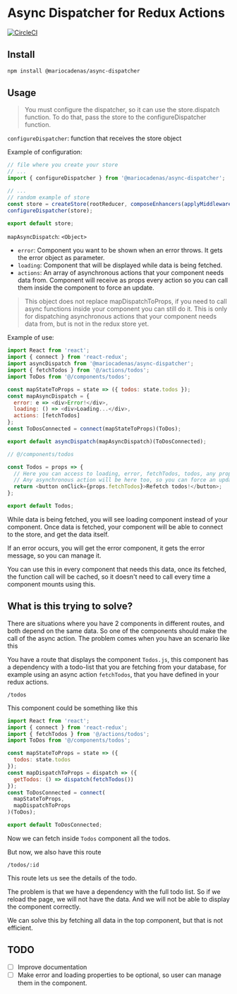 # Async Dispatcher for Redux Actions

[![CircleCI](https://circleci.com/gh/MarioCadenas/async-dispatcher/tree/master.svg?style=svg)](https://circleci.com/gh/MarioCadenas/async-dispatcher/tree/master)

## Install

```bash
npm install @mariocadenas/async-dispatcher
```

## Usage

> You must configure the dispatcher, so it can use the store.dispatch function. To do that, pass the store to the
> configureDispatcher function.

`configureDispatcher`: function that receives the store object

Example of configuration:

```javascript
// file where you create your store
// ...
import { configureDispatcher } from '@mariocadenas/async-dispatcher';

// ...
// random example of store
const store = createStore(rootReducer, composeEnhancers(applyMiddleware(thunk)));
configureDispatcher(store);

export default store;
```

`mapAsyncDispatch`: `<Object>`

- `error`: Component you want to be shown when an error throws. It gets the error object as parameter.
- `loading`: Component that will be displayed while data is being fetched.
- `actions`: An array of asynchronous actions that your component needs data from. Component will receive
  as props every action so you can call them inside the component to force an update.

> This object does not replace mapDispatchToProps, if you need to call async functions inside your component
> you can still do it. This is only for dispatching asynchronous actions that your component needs data from,
> but is not in the redux store yet.

Example of use:

```javascript
import React from 'react';
import { connect } from 'react-redux';
import asyncDispatch from '@mariocadenas/async-dispatcher';
import { fetchTodos } from '@/actions/todos';
import ToDos from '@/components/todos';

const mapStateToProps = state => ({ todos: state.todos });
const mapAsyncDispatch = {
  error: e => <div>Error!</div>,
  loading: () => <div>Loading...</div>,
  actions: [fetchTodos]
};
const ToDosConnected = connect(mapStateToProps)(ToDos);

export default asyncDispatch(mapAsyncDispatch)(ToDosConnected);
```

```javascript
// @/components/todos

const Todos = props => {
  // Here you can access to loading, error, fetchTodos, todos, any prop you passed.
  // Any asynchronous action will be here too, so you can force an update ignoring the cache
  return <button onClick={props.fetchTodos}>Refetch todos!</button>;
};

export default Todos;
```

While data is being fetched, you will see loading component instead of your component.
Once data is fetched, your component will be able to connect to the store, and get the data itself.

If an error occurs, you will get the error component, it gets the error message, so you can manage it.

You can use this in every component that needs this data, once its fetched, the function call will be cached,
so it doesn't need to call every time a component mounts using this.

## What is this trying to solve?

There are situations where you have 2 components in different routes,
and both depend on the same data. So one of the components should make the call
of the async action. The problem comes when you have an scenario like this

You have a route that displays the component `Todos.js`, this component has a dependency
with a todo-list that you are fetching from your database, for example using an async action
`fetchTodos`, that you have defined in your redux actions.

```
/todos
```

This component could be something like this

```javascript
import React from 'react';
import { connect } from 'react-redux';
import { fetchTodos } from '@/actions/todos';
import ToDos from '@/components/todos';

const mapStateToProps = state => ({
  todos: state.todos
});
const mapDispatchToProps = dispatch => ({
  getTodos: () => dispatch(fetchTodos())
});
const ToDosConnected = connect(
  mapStateToProps,
  mapDispatchToProps
)(ToDos);

export default ToDosConnected;
```

Now we can fetch inside `Todos` component all the todos.

But now, we also have this route

```
/todos/:id
```

This route lets us see the details of the todo.

The problem is that we have a dependency with the full todo list. So if we reload
the page, we will not have the data. And we will not be able to display the component correctly.

We can solve this by fetching all data in the top component, but that is not efficient.

## TODO

- [ ] Improve documentation
- [ ] Make error and loading properties to be optional, so user can manage them in the component.
